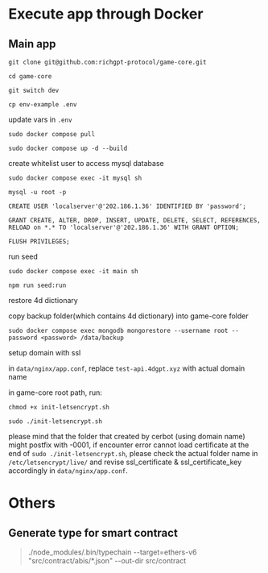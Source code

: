 # Execute app through Docker

## Main app

`git clone git@github.com:richgpt-protocol/game-core.git`

`cd game-core`

`git switch dev`

`cp env-example .env`

update vars in `.env`

`sudo docker compose pull`

`sudo docker compose up -d --build`

create whitelist user to access mysql database

`sudo docker compose exec -it mysql sh `

`mysql -u root -p`

<password>

`CREATE USER 'localserver'@'202.186.1.36' IDENTIFIED BY 'password';`

`GRANT CREATE, ALTER, DROP, INSERT, UPDATE, DELETE, SELECT, REFERENCES, RELOAD on *.* TO 'localserver'@'202.186.1.36' WITH GRANT OPTION;`

`FLUSH PRIVILEGES;`

run seed

`sudo docker compose exec -it main sh`

`npm run seed:run`

restore 4d dictionary

copy backup folder(which contains 4d dictionary) into game-core folder

`sudo docker compose exec mongodb mongorestore --username root --password <password> /data/backup`

setup domain with ssl

in `data/nginx/app.conf`, replace `test-api.4dgpt.xyz` with actual domain name

in game-core root path, run:

`chmod +x init-letsencrypt.sh`

`sudo ./init-letsencrypt.sh`

please mind that the folder that created by cerbot (using domain name) might postfix with -0001, if encounter error cannot load certificate at the end of `sudo ./init-letsencrypt.sh`, please check the actual folder name in `/etc/letsencrypt/live/` and revise ssl_certificate & ssl_certificate_key accordingly in `data/nginx/app.conf`.

# Others

## Generate type for smart contract

> ./node_modules/.bin/typechain --target=ethers-v6 "src/contract/abis/*.json" --out-dir src/contract

